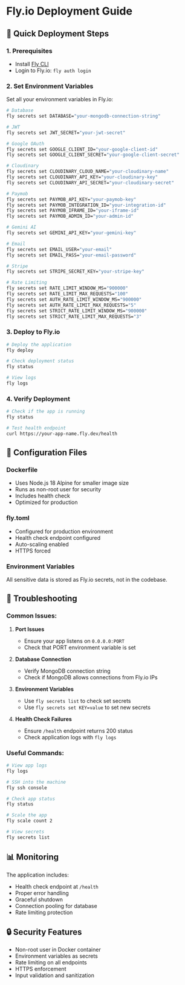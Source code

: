 # Fly.io Deployment Guide

## 🚀 Quick Deployment Steps

### 1. Prerequisites
- Install [Fly CLI](https://fly.io/docs/hands-on/install-flyctl/)
- Login to Fly.io: `fly auth login`

### 2. Set Environment Variables
Set all your environment variables in Fly.io:

```bash
# Database
fly secrets set DATABASE="your-mongodb-connection-string"

# JWT
fly secrets set JWT_SECRET="your-jwt-secret"

# Google OAuth
fly secrets set GOOGLE_CLIENT_ID="your-google-client-id"
fly secrets set GOOGLE_CLIENT_SECRET="your-google-client-secret"

# Cloudinary
fly secrets set CLOUDINARY_CLOUD_NAME="your-cloudinary-name"
fly secrets set CLOUDINARY_API_KEY="your-cloudinary-key"
fly secrets set CLOUDINARY_API_SECRET="your-cloudinary-secret"

# Paymob
fly secrets set PAYMOB_API_KEY="your-paymob-key"
fly secrets set PAYMOB_INTEGRATION_ID="your-integration-id"
fly secrets set PAYMOB_IFRAME_ID="your-iframe-id"
fly secrets set PAYMOB_ADMIN_ID="your-admin-id"

# Gemini AI
fly secrets set GEMINI_API_KEY="your-gemini-key"

# Email
fly secrets set EMAIL_USER="your-email"
fly secrets set EMAIL_PASS="your-email-password"

# Stripe
fly secrets set STRIPE_SECRET_KEY="your-stripe-key"

# Rate Limiting
fly secrets set RATE_LIMIT_WINDOW_MS="900000"
fly secrets set RATE_LIMIT_MAX_REQUESTS="100"
fly secrets set AUTH_RATE_LIMIT_WINDOW_MS="900000"
fly secrets set AUTH_RATE_LIMIT_MAX_REQUESTS="5"
fly secrets set STRICT_RATE_LIMIT_WINDOW_MS="900000"
fly secrets set STRICT_RATE_LIMIT_MAX_REQUESTS="3"
```

### 3. Deploy to Fly.io
```bash
# Deploy the application
fly deploy

# Check deployment status
fly status

# View logs
fly logs
```

### 4. Verify Deployment
```bash
# Check if the app is running
fly status

# Test health endpoint
curl https://your-app-name.fly.dev/health
```

## 🔧 Configuration Files

### Dockerfile
- Uses Node.js 18 Alpine for smaller image size
- Runs as non-root user for security
- Includes health check
- Optimized for production

### fly.toml
- Configured for production environment
- Health check endpoint configured
- Auto-scaling enabled
- HTTPS forced

### Environment Variables
All sensitive data is stored as Fly.io secrets, not in the codebase.

## 🚨 Troubleshooting

### Common Issues:

1. **Port Issues**
   - Ensure your app listens on `0.0.0.0:PORT`
   - Check that PORT environment variable is set

2. **Database Connection**
   - Verify MongoDB connection string
   - Check if MongoDB allows connections from Fly.io IPs

3. **Environment Variables**
   - Use `fly secrets list` to check set secrets
   - Use `fly secrets set KEY=value` to set new secrets

4. **Health Check Failures**
   - Ensure `/health` endpoint returns 200 status
   - Check application logs with `fly logs`

### Useful Commands:
```bash
# View app logs
fly logs

# SSH into the machine
fly ssh console

# Check app status
fly status

# Scale the app
fly scale count 2

# View secrets
fly secrets list
```

## 📊 Monitoring

The application includes:
- Health check endpoint at `/health`
- Proper error handling
- Graceful shutdown
- Connection pooling for database
- Rate limiting protection

## 🔒 Security Features

- Non-root user in Docker container
- Environment variables as secrets
- Rate limiting on all endpoints
- HTTPS enforcement
- Input validation and sanitization
